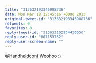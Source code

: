 ```yaml
---
title: "313632193345908736"
date: Mon Mar 18 12:45:16 +0000 2013
original-tweet-id: "313632193345908736"
retweets: 0
favorites: 0
reply-tweet-id: "313632102954438656"
reply-user-id: "607153752"
reply-user-screen-name: ""
---
```

<a href="https://twitter.com/Handheldconf">@Handheldconf</a> Woohoo :)

